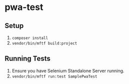 # pwa-test

## Setup
1. `composer install`
2. `vendor/bin/mftf build:project`

## Running Tests
1. Ensure you have Selenium Standalone Server running.
2. `vendor/bin/mftf run:test SamplePwaTest`
